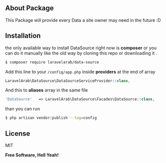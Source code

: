 About Package
----
This Package will provide every Data a site owner may need in the future :D

Installation
----
the only available way to install DataSource right now is **composer** or you can do it manually like the old way by cloning this repo or downloading it .

```sh
$ composer require laravelarab/data-source
```

Add this line to your `/config/app.php` inside **providers** at the end of array

```php
LaravelArab\DataSource\DataSourceServiceProvider::class,
```
And this to **aliases** array in the same file
```php
'DataSource'   => LaravelArab\DataSource\Facades\DataSource::class,
```
than you can run 
```sh
$ php artisan vendor:publish --tag=config
```
License
----

MIT


**Free Software, Hell Yeah!**